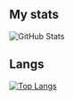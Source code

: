 ## My stats
![GitHub Stats](https://github-readme-stats.vercel.app/api?username=sakkus42&theme=radical)
## Langs
[![Top Langs](https://github-readme-stats.vercel.app/api/top-langs/?username=sakkus42&langs_count=8&layout=compact&theme=radical)](https://github.com/anuraghazra/github-readme-stats)
